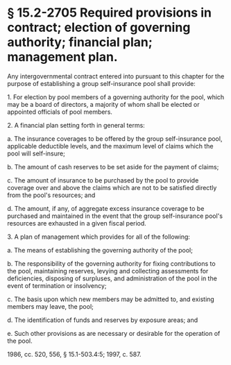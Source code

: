 # § 15.2-2705 Required provisions in contract; election of governing authority; financial plan; management plan.

<p>Any intergovernmental contract entered into pursuant to this chapter for the purpose of establishing a group self-insurance pool shall provide:</p><p>1. For election by pool members of a governing authority for the pool, which may be a board of directors, a majority of whom shall be elected or appointed officials of pool members.</p><p>2. A financial plan setting forth in general terms:</p><p>a. The insurance coverages to be offered by the group self-insurance pool, applicable deductible levels, and the maximum level of claims which the pool will self-insure;</p><p>b. The amount of cash reserves to be set aside for the payment of claims;</p><p>c. The amount of insurance to be purchased by the pool to provide coverage over and above the claims which are not to be satisfied directly from the pool's resources; and</p><p>d. The amount, if any, of aggregate excess insurance coverage to be purchased and maintained in the event that the group self-insurance pool's resources are exhausted in a given fiscal period.</p><p>3. A plan of management which provides for all of the following:</p><p>a. The means of establishing the governing authority of the pool;</p><p>b. The responsibility of the governing authority for fixing contributions to the pool, maintaining reserves, levying and collecting assessments for deficiencies, disposing of surpluses, and administration of the pool in the event of termination or insolvency;</p><p>c. The basis upon which new members may be admitted to, and existing members may leave, the pool;</p><p>d. The identification of funds and reserves by exposure areas; and</p><p>e. Such other provisions as are necessary or desirable for the operation of the pool.</p><p>1986, cc. 520, 556, § 15.1-503.4:5; 1997, c. 587.</p>
